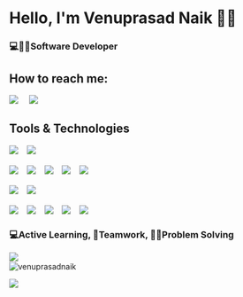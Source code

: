 <h1>Hello, I'm Venuprasad Naik 🙋‍♂️</h1>
<h3>💻👨‍💻Software Developer</h2>

<h2>How to reach me:</h3>

<a href="https://www.linkedin.com/in/venuprasad/"><img src="https://img.shields.io/badge/linkedin-%230077B5.svg?&style=for-the-badge&logo=linkedin&logoColor=white" /></a>&nbsp;&nbsp;&nbsp;&nbsp;
<a href="mailto:vpnaik97@gmail.com"><img src="https://img.shields.io/badge/gmail-%23D14836.svg?&style=for-the-badge&logo=gmail&logoColor=white" /></a>&nbsp;&nbsp;&nbsp;&nbsp;


<h2>Tools & Technologies</h2>
<p>
   <img src="https://img.shields.io/badge/spring%20-%236DB33F.svg?&style=for-the-badge&logo=spring&logoColor=white"/>&nbsp;&nbsp;&nbsp;
   <img src="https://img.shields.io/badge/react%20-%2320232a.svg?&style=for-the-badge&logo=react&logoColor=%2361DAFB"/>&nbsp;&nbsp;
   <br>
   <br>
   <img src="https://img.shields.io/badge/java-%23ED8B00.svg?&style=for-the-badge&logo=java&logoColor=white"/>&nbsp;&nbsp;&nbsp;
   <img src="https://img.shields.io/badge/c%20-%2300599C.svg?&style=for-the-badge&logo=c&logoColor=white"/>&nbsp;&nbsp;&nbsp;
   <img src="https://img.shields.io/badge/typescript%20-%23007ACC.svg?&style=for-the-badge&logo=typescript&logoColor=white"/>&nbsp;&nbsp;&nbsp;
   <img src="https://img.shields.io/badge/node.js%20-%2343853D.svg?&style=for-the-badge&logo=node.js&logoColor=white"/>&nbsp;&nbsp;&nbsp;
   <img src="https://img.shields.io/badge/javascript%20-%23323330.svg?&style=for-the-badge&logo=javascript&logoColor=%23F7DF1E"/>
   <br>
   <br>
   <img src="https://img.shields.io/static/v1?style=for-the-badge&message=Microsoft+SQL+Server&color=CC2927&logo=Microsoft+SQL+Server&logoColor=FFFFFF&label="/>&nbsp;&nbsp;&nbsp;
   <img src="https://img.shields.io/static/v1?style=for-the-badge&message=OpenID&color=222222&logo=OpenID&logoColor=F78C40&label="/>
   <br>
   <br>
   <img src="https://img.shields.io/badge/azure%20-%230072C6.svg?&style=for-the-badge&logo=azure-devops&logoColor=white"/>&nbsp;&nbsp;&nbsp;
   <img src="https://img.shields.io/static/v1?style=for-the-badge&message=JFrog&color=222222&logo=JFrog&logoColor=41BF47&label="/>&nbsp;&nbsp;&nbsp;
   <img src="https://img.shields.io/badge/jenkins%20-%232C5263.svg?&style=for-the-badge&logo=jenkins&logoColor=white"/>&nbsp;&nbsp;&nbsp;
   <img src="https://img.shields.io/badge/git%20-%23F05033.svg?&style=for-the-badge&logo=git&logoColor=white"/>&nbsp;&nbsp;&nbsp;
   <img src="https://img.shields.io/badge/github%20-%23121011.svg?&style=for-the-badge&logo=github&logoColor=white"/>&nbsp;&nbsp;&nbsp;
</p> 


<h3>💻Active Learning, 🤝Teamwork, 👨‍💻Problem Solving</h3> 




<img align="left" src='https://github-readme-stats.vercel.app/api?username=venuprasadnaik&show_icons=true&theme=graywhite&count_private=true' />
<br>
<img align="center" src="https://github-readme-streak-stats.herokuapp.com/?user=venuprasadnaik&count_private=true&theme=graywhite" alt="venuprasadnaik" />


<p align='left'>
  <a href="#"><img src="https://visitor-badge.glitch.me/badge?page_id=venuprasadnaik.venuprasadnaik"></a>
</p>

